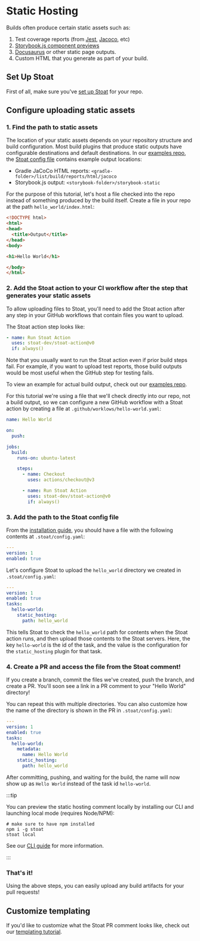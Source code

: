 # Static Hosting

Builds often produce certain static assets such as:
1. Test coverage reports (from [Jest](https://www.npmjs.com/package/jest-html-reporter), [Jacoco](https://docs.gradle.org/current/userguide/jacoco_plugin.html), etc)
2. [Storybook.js component previews](https://storybook.js.org/docs/react/sharing/publish-storybook)
3. [Docusaurus](https://docusaurus.io/docs/next/installation#build) or other static page outputs.
4. Custom HTML that you generate as part of your build.

## Set Up Stoat

First of all, make sure you've [set up Stoat](../installation) for your repo.

## Configure uploading static assets

### 1. Find the path to static assets

The location of your static assets depends on your repository structure and build configuration. Most build plugins that
produce static outputs have configurable destinations and default destinations.
In our [examples repo](https://github.com/stoat-dev/examples/), the [Stoat config file](https://github.com/stoat-dev/examples/blob/main/.stoat/config.yaml) 
contains example output locations:

- Gradle JaCoCo HTML reports: `<gradle-folder>/list/build/reports/html/jacoco`
- Storybook.js output: `<storybook-folder>/storybook-static`

For the purpose of this tutorial, let's host a file checked into the repo instead of something produced by the build itself. 
Create a file in your repo at the path `hello_world/index.html`:
```html title="hello_world/index.html"
<!DOCTYPE html>
<html>
<head>
  <title>Output</title>
</head>
<body>

<h1>Hello World</h1>

</body>
</html>
```

### 2. Add the Stoat action to your CI workflow after the step that generates your static assets

To allow uploading files to Stoat, you'll need to add the Stoat action after any step in your GitHub workflows that contain files you want to upload.

The Stoat action step looks like:
```yaml
- name: Run Stoat Action
  uses: stoat-dev/stoat-action@v0
  if: always()
```

Note that you usually want to run the Stoat action even if prior build steps fail. For example, if you want to upload test reports, those build outputs would be most useful when the GitHub step for testing fails.

To view an example for actual build output, check out our [examples repo](https://github.com/stoat-dev/examples/blob/a0fcc04/.github/workflows/backend.yaml#L33-L35).

For this tutorial we're using a file that we'll check directly into our repo, not a build output, so we can configure a new GitHub workflow with a Stoat action by 
creating a file at `.github/worklows/hello-world.yaml`:
```yaml title=".github/worklows/hello-world.yaml"
name: Hello World

on:
  push:

jobs:
  build:
    runs-on: ubuntu-latest

    steps:
      - name: Checkout
        uses: actions/checkout@v3

      - name: Run Stoat Action
        uses: stoat-dev/stoat-action@v0
        if: always()
```

### 3. Add the path to the Stoat config file

From the [installation guide](../../installation), you should have a file with the following contents at `.stoat/config.yaml`:
```yaml title=".stoat/config.yaml"
---
version: 1
enabled: true
```

Let's configure Stoat to upload the `hello_world` directory we created in `.stoat/config.yaml`:
```yaml title=".stoat/config.yaml"
---
version: 1
enabled: true
tasks:
  hello-world:
    static_hosting:
      path: hello_world
```

This tells Stoat to check the `hello_world` path for contents when the Stoat action runs, and then upload those contents to the 
Stoat servers. Here, the key `hello-world` is the id of the task, and the value is the configuration for the `static_hosting` plugin for that task.

### 4. Create a PR and access the file from the Stoat comment!

If you create a branch, commit the files we've created, push the branch, and create a PR. You'll soon see a link in a PR comment to your "Hello World" directory!

You can repeat this with multiple directories. You can also customize how the name of the directory is shown in the PR in `.stoat/config.yaml`:
```yaml title=".stoat/config.yaml"
---
version: 1
enabled: true
tasks:
  hello-world:
    metadata:
      name: Hello World
    static_hosting:
      path: hello_world
```

After committing, pushing, and waiting for the build, the name will now show up as `Hello World` instead of the task id `hello-world`.

:::tip

You can preview the static hosting comment locally by installing our CLI and launching local mode (requires Node/NPM):
```
# make sure to have npm installed
npm i -g stoat
stoat local
```

See our [CLI guide](../cli) for more information.

:::

### That's it!

Using the above steps, you can easily upload any build artifacts for your pull requests!

## Customize templating

If you'd like to customize what the Stoat PR comment looks like, check out our [templating tutorial](../templating.md).
